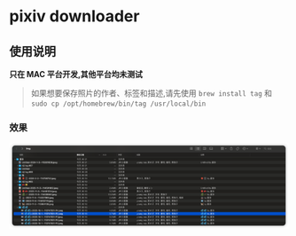 # pixiv downloader

## 使用说明

**只在 MAC 平台开发,其他平台均未测试**

> 如果想要保存照片的作者、标签和描述,请先使用 `brew install tag` 和 `sudo cp /opt/homebrew/bin/tag /usr/local/bin`

### 效果

![效果图](.md/iShot_2024-09-11_19.19.42.png)